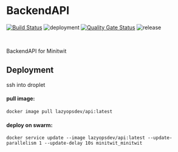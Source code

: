 # BackendAPI
[![Build Status](https://travis-ci.org/LazyOpsDev/Minitwit.Backend.svg?branch=develop)](https://travis-ci.org/LazyOpsDev/Minitwit.Backend) ![deployment](https://img.shields.io/circleci/build/github/LazyOpsDev/Minitwit.Backend/develop?label=deployment&token=e5c7edeb487cf79539ffe2bf2f6bd5ecba0b0eb6) [![Quality Gate Status](https://sonarcloud.io/api/project_badges/measure?project=LazyOpsDev_Minitwit.Backend&metric=alert_status)](https://sonarcloud.io/dashboard?id=LazyOpsDev_Minitwit.Backend) ![release](https://img.shields.io/github/v/tag/LazyOpsDev/Minitwit.Backend?style=flat)

<br>

BackendAPI for Minitwit

## Deployment
ssh into droplet

#### pull image:
```
docker image pull lazyopsdev/api:latest
```

#### deploy on swarm:
```
docker service update --image lazyopsdev/api:latest --update-parallelism 1 --update-delay 10s minitwit_minitwit
```
